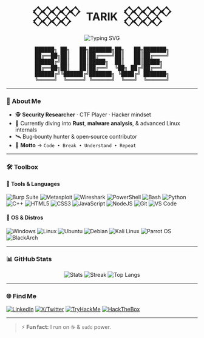 <!-- 𒐫 YUSUF TARIK YILDIRIM – GitHub Profile README -->
<h1 align="center">𒐫 &nbsp;TARIK&nbsp; 𒐫</h1>

<p align="center">
  <img src="https://readme-typing-svg.demolab.com?font=JetBrains+Mono&weight=700&size=22&duration=4000&pause=800&color=00FF00&center=true&vCenter=true&multiline=true&width=800&lines=root@kali:~%23+whoami;root@kali:~%23+id;root@kali:~%23+ls+-la;root@kali:~%23+Always+learning...;root@kali:~%23+echo+%22hacking+the+planet%22" alt="Typing SVG" />
</p>

<!-- ASCII Art -->
<pre align="center">
██████╗ ██╗   ██╗███████╗██╗   ██╗███████╗
██╔══██╗██║   ██║██╔════╝██║   ██║██╔════╝
██████╔╝██║   ██║█████╗  ██║   ██║█████╗  
██╔══██╗██║   ██║██╔══╝  ╚██╗ ██╔╝██╔══╝  
██████╔╝╚██████╔╝███████╗ ╚████╔╝ ███████╗
╚═════╝  ╚═════╝ ╚══════╝  ╚═══╝  ╚══════╝
</pre>

---

### 🧠 About Me
- 🕵️ **Security Researcher** · CTF Player · Hacker mindset  
- 🧬 Currently diving into **Rust**, **malware analysis**, & advanced Linux internals  
- 🛰️ Bug‑bounty hunter & open‑source contributor  
- 🏴 **Motto** → `Code • Break • Understand • Repeat`

---

### 🛠️ Toolbox

#### 🧰 Tools & Languages

![Burp Suite](https://img.shields.io/badge/Burp%20Suite-ff5722?style=for-the-badge&logo=burpsuite&logoColor=white)
![Metasploit](https://img.shields.io/badge/Metasploit-3B4A6B?style=for-the-badge&logo=metasploit&logoColor=white)
![Wireshark](https://img.shields.io/badge/Wireshark-1679A7?style=for-the-badge&logo=wireshark&logoColor=white)
![PowerShell](https://img.shields.io/badge/PowerShell-012456?style=for-the-badge&logo=powershell&logoColor=white)
![Bash](https://img.shields.io/badge/Bash-121011?style=for-the-badge&logo=gnubash&logoColor=white)
![Python](https://img.shields.io/badge/Python-3670A0?style=for-the-badge&logo=python&logoColor=ffdd54)
![C++](https://img.shields.io/badge/C++-00599C?style=for-the-badge&logo=c%2b%2b&logoColor=white)
![HTML5](https://img.shields.io/badge/HTML5-E34F26?style=for-the-badge&logo=html5&logoColor=white)
![CSS3](https://img.shields.io/badge/CSS3-1572B6?style=for-the-badge&logo=css3&logoColor=white)
![JavaScript](https://img.shields.io/badge/JavaScript-F7DF1E?style=for-the-badge&logo=javascript&logoColor=black)
![NodeJS](https://img.shields.io/badge/Node.js-339933?style=for-the-badge&logo=nodedotjs&logoColor=white)
![Git](https://img.shields.io/badge/Git-F05032?style=for-the-badge&logo=git&logoColor=white)
![VS Code](https://img.shields.io/badge/VS%20Code-007ACC?style=for-the-badge&logo=visualstudiocode&logoColor=white)

#### 🐧 OS & Distros

![Windows](https://img.shields.io/badge/Windows-0078D6?style=for-the-badge&logo=windows&logoColor=white)
![Linux](https://img.shields.io/badge/Linux-FCC624?style=for-the-badge&logo=linux&logoColor=black)
![Ubuntu](https://img.shields.io/badge/Ubuntu-E95420?style=for-the-badge&logo=ubuntu&logoColor=white)
![Debian](https://img.shields.io/badge/Debian-A81D33?style=for-the-badge&logo=debian&logoColor=white)
![Kali Linux](https://img.shields.io/badge/Kali%20Linux-557C94?style=for-the-badge&logo=kalilinux&logoColor=white)
![Parrot OS](https://img.shields.io/badge/Parrot%20OS-008B8B?style=for-the-badge&logo=linux&logoColor=white)
![BlackArch](https://img.shields.io/badge/BlackArch-black?style=for-the-badge&logo=archlinux&logoColor=red)

---

### 📊 GitHub Stats

<p align="center">
  <img src="https://github-readme-stats.vercel.app/api?username=yusuftarik&theme=tokyonight&show_icons=true&hide_border=true" alt="Stats" />
  <img src="https://streak-stats.demolab.com?user=yusuftarik&theme=tokyonight&hide_border=true" alt="Streak" />
  <img src="https://github-readme-stats.vercel.app/api/top-langs/?username=yusuftarik&layout=compact&theme=tokyonight&hide_border=true" alt="Top Langs" />
</p>

---

### 🌐 Find Me

[![LinkedIn](https://img.shields.io/badge/LinkedIn-0A66C2?style=for-the-badge&logo=linkedin&logoColor=white)](https://linkedin.com/in/YOUR_LINK)
[![X/Twitter](https://img.shields.io/badge/X-000000?style=for-the-badge&logo=x&logoColor=white)](https://x.com/YOUR_HANDLE)
[![TryHackMe](https://img.shields.io/badge/TryHackMe-212C42?style=for-the-badge&logo=tryhackme&logoColor=red)](https://tryhackme.com/p/YOUR_PROFILE)
[![HackTheBox](https://img.shields.io/badge/HackTheBox-9dff00?style=for-the-badge&logo=hackthebox&logoColor=black)](https://app.hackthebox.com/profile/YOUR_ID)

---

> ⚡ **Fun fact:** I run on ☕ & `sudo` power.
